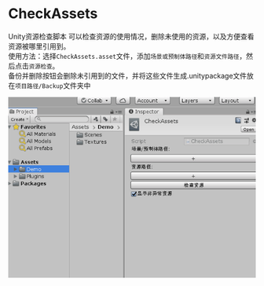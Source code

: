 # CheckAssets
Unity资源检查脚本
可以检查资源的使用情况，删除未使用的资源，以及方便查看资源被哪里引用到。</br>
使用方法：选择`CheckAssets.asset`文件，添加`场景或预制体路径`和`资源文件路径`，然后点击`资源检查`。</br>
备份并删除按钮会删除未引用到的文件，并将这些文件生成.unitypackage文件放在`项目路径/Backup`文件夹中

![gif](https://github.com/Ugly-Spider/CheckAssets/blob/master/Gifs/CheckAssetsDemo.gif)
